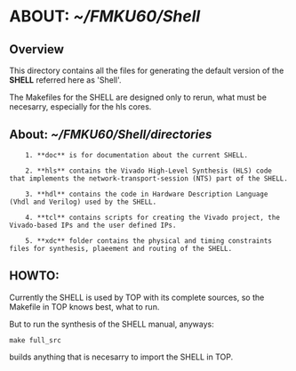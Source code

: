 #  **ABOUT: _~/FMKU60/Shell_**

## Overview

This directory contains all the files for generating the default version of the  **SHELL** referred here as 'Shell'. 

The Makefiles for the SHELL are designed only to rerun, what must be necesarry, especially for the hls cores. 

## About: _~/FMKU60/Shell/directories_

        1. **doc** is for documentation about the current SHELL.  

        2. **hls** contains the Vivado High-Level Synthesis (HLS) code that implements the network-transport-session (NTS) part of the SHELL.
    
        3. **hdl** contains the code in Hardware Description Language (Vhdl and Verilog) used by the SHELL.

        4. **tcl** contains scripts for creating the Vivado project, the Vivado-based IPs and the user defined IPs.

        5. **xdc** folder contains the physical and timing constraints files for synthesis, plaeement and routing of the SHELL.


## HOWTO: 

Currently the SHELL is used by TOP with its complete sources, so the Makefile in TOP knows best, what to run. 

But to run the synthesis of the SHELL manual, anyways: 
```
make full_src 
```
builds anything that is necesarry to import the SHELL in TOP. 




